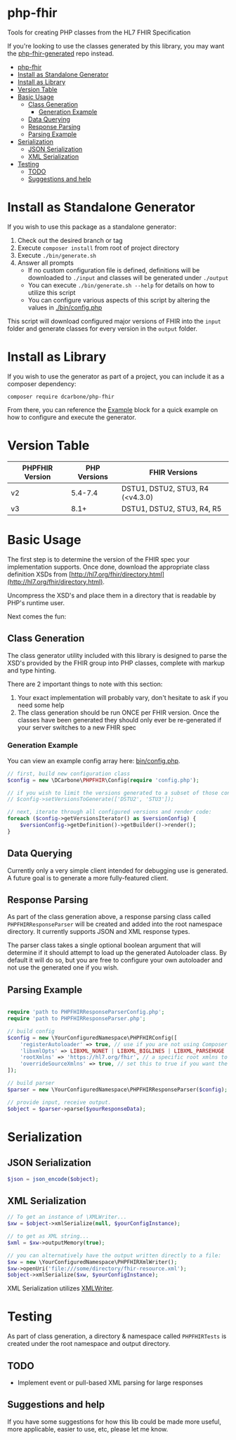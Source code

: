 # php-fhir
Tools for creating PHP classes from the HL7 FHIR Specification

If you're looking  to use the classes generated by this library, you may want the
[php-fhir-generated](https://github.com/dcarbone/php-fhir-generated) repo instead.

<!-- TOC -->
* [php-fhir](#php-fhir)
* [Install as Standalone Generator](#install-as-standalone-generator)
* [Install as Library](#install-as-library)
* [Version Table](#version-table)
* [Basic Usage](#basic-usage)
  * [Class Generation](#class-generation)
    * [Generation Example](#generation-example)
  * [Data Querying](#data-querying)
  * [Response Parsing](#response-parsing)
  * [Parsing Example](#parsing-example)
* [Serialization](#serialization)
  * [JSON Serialization](#json-serialization)
  * [XML Serialization](#xml-serialization)
* [Testing](#testing)
  * [TODO](#todo)
  * [Suggestions and help](#suggestions-and-help)
<!-- TOC -->

# Install as Standalone Generator
If you wish to use this package as a standalone generator:
 
1. Check out the desired branch or tag
2. Execute `composer install` from root of project directory
3. Execute `./bin/generate.sh`
4. Answer all prompts
   * If no custom configuration file is defined, definitions will be downloaded to `./input` and
classes will be generated under `./output` 
   * You can execute `./bin/generate.sh --help` for details on how to utilize this script
   * You can configure various aspects of this script by altering the values in [./bin/config.php](./bin/config.php)

This script will download configured major versions of FHIR into the `input` folder and
generate classes for every version in the `output` folder.

# Install as Library
If you wish to use the generator as part of a project, you can include it as a composer
dependency:

```shell
composer require dcarbone/php-fhir
```

From there, you can reference the [Example](#generation-example) block for a quick example on how to
configure and execute the generator.

# Version Table

| PHPFHIR Version | PHP Versions | FHIR Versions                    |
|-----------------|--------------|----------------------------------|
| v2              | 5.4-7.4      | DSTU1, DSTU2, STU3, R4 (<v4.3.0) |
| v3              | 8.1+         | DSTU1, DSTU2, STU3, R4, R5       |

# Basic Usage

The first step is to determine the version of the FHIR spec your implementation supports.  Once done, download
the appropriate class definition XSDs from [http://hl7.org/fhir/directory.html](http://hl7.org/fhir/directory.html).

Uncompress the XSD's and place them in a directory that is readable by PHP's runtime user.

Next comes the fun:

## Class Generation

The class generator utility included with this library is designed to parse the XSD's provided by the FHIR
group into PHP classes, complete with markup and type hinting.

There are 2 important things to note with this section:

1. Your exact implementation will probably vary, don't hesitate to ask if you need some help
2. The class generation should be run ONCE per FHIR version.  Once the classes have been generated they should only 
   ever be re-generated if your server switches to a new FHIR spec

### Generation Example

You can view an example config array here: [bin/config.php](./bin/config.php).

```php
// first, build new configuration class
$config = new \DCarbone\PHPFHIR\Config(require 'config.php');

// if you wish to limit the versions generated to a subset of those configured:
// $config->setVersionsToGenerate(['DSTU2', 'STU3']);

// next, iterate through all configured versions and render code:
foreach ($config->getVersionsIterator() as $versionConfig) {
    $versionConfig->getDefinition()->getBuilder()->render();
}
```

## Data Querying

Currently only a very simple client intended for debugging use is generated.  A future goal is to generate a more
fully-featured client.

## Response Parsing

As part of the class generation above, a response parsing class called `PHPFHIRResponseParser` will be created
and added into the root namespace directory.  It currently supports JSON and XML response types.

The parser class takes a single optional boolean argument that will determine if it should
attempt to load up the generated Autoloader class.  By default it will do so, but you are free to configure your
own autoloader and not use the generated one if you wish.

## Parsing Example

```php

require 'path to PHPFHIRResponseParserConfig.php';
require 'path to PHPFHIRResponseParser.php';

// build config
$config = new \YourConfiguredNamespace\PHPFHIRConfig([
    'registerAutoloader' => true, // use if you are not using Composer
    'libxmlOpts' => LIBXML_NONET | LIBXML_BIGLINES | LIBXML_PARSEHUGE | LIBXML_HTML_NOIMPLIED | LIBXML_HTML_NODEFDTD | LIBXML_NOXMLDECL // choose different libxml arguments if you want, ymmv.
    'rootXmlns' => 'https://hl7.org/fhir', // a specific root xmlns to use, if the source does not return one
    'overrideSourceXmlns' => true, // set this to true if you want the 'rootXmlns' value you defined to override any value seen from source 
]);

// build parser
$parser = new \YourConfiguredNamespace\PHPFHIRResponseParser($config);

// provide input, receive output.
$object = $parser->parse($yourResponseData);

```

# Serialization

## JSON Serialization

```php
$json = json_encode($object);
```

## XML Serialization

```php
// To get an instance of \XMLWriter...
$xw = $object->xmlSerialize(null, $yourConfigInstance);

// to get as XML string...
$xml = $xw->outputMemory(true);

// you can alternatively have the output written directly to a file:
$xw = new \YourConfiguredNamespace\PHPFHIRXmlWriter();
$xw->openUri('file:///some/directory/fhir-resource.xml');
$object->xmlSerialize($xw, $yourConfigInstance);
```

XML Serialization utilizes [XMLWriter](https://www.php.net/manual/en/book.xmlwriter.php).

# Testing

As part of class generation, a directory & namespace called `PHPFHIRTests` is created under the root namespace and
output directory.

## TODO

- Implement event or pull-based XML parsing for large responses

## Suggestions and help

If you have some suggestions for how this lib could be made more useful, more applicable, easier to use, etc, please
let me know.

